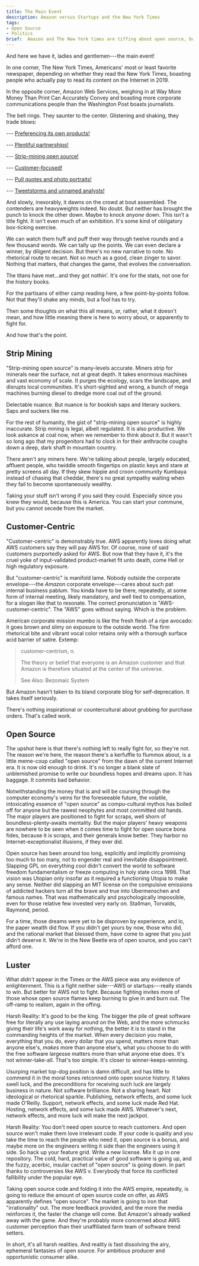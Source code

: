 ```yaml
---
title: The Main Event
description: Amazon versus Startups and the New York Times
tags:
- Open Source
- Politics
brief:  Amazon and The New York times are tiffing about open source, but it's not very exciting, and matters less by the day.
---
```


And here we have it, ladies and gentlemen---the main event!

In one corner, The New York Times, Americans' most or least favorite newspaper, depending on whether they read the New York Times, boasting people who actually pay to read its content on the Internet in 2019.

In the opposite corner, Amazon Web Services, weighing in at Way More Money Than Print Can Accurately Convey and boasting more corporate communications people than the Washington Post boasts journalists.

The bell rings.  They saunter to the center.  Glistening and shaking, they trade blows:

--- [Preferencing its own products!](https://www.nytimes.com/2019/12/15/technology/amazon-aws-cloud-competition.html)

--- [Plentiful partnerships!](https://www.nytimes.com/2019/12/15/technology/amazon-aws-cloud-competition.html)

--- [Strip-mining open source!](https://www.nytimes.com/2019/12/15/technology/amazon-aws-cloud-competition.html)

--- [Customer-focused!](https://www.nytimes.com/2019/12/15/technology/amazon-aws-cloud-competition.html)

--- [Pull quotes and photo portraits!](https://www.nytimes.com/2019/12/15/technology/amazon-aws-cloud-competition.html)

--- [Tweetstorms and unnamed analysts!](https://www.nytimes.com/2019/12/15/technology/amazon-aws-cloud-competition.html)

And slowly, inexorably, it dawns on the crowd at bout assembled.  The contenders are heavyweights indeed.  No doubt.  But neither has brought the punch to knock the other down.  Maybe to knock _anyone_ down.  This isn't a title fight.  It isn't even much of an exhibition.  It's some kind of obligatory box-ticking exercise.

We can watch them huff and puff their way through twelve rounds and a few thousand words.  We can tally up the points.  We can even declare a winner, by diligent decision.  But there's no new narrative to note.  No rhetorical route to recant.  Not so much as a good, clean zinger to savor.  Nothing that matters, that changes the game, that evolves the conversation.

The titans have met...and they got nothin'.  It's one for the stats, not one for the history books.

For the partisans of either camp reading here, a few point-by-points follow.  Not that they'll shake any minds, but a fool has to try.

Then some thoughts on what this all means, or, rather, what it doesn't mean, and how little meaning there is here to worry about, or apparently to fight for.

And how that's the point.

## Strip Mining

"Strip-mining open source" is many-levels accurate.  Miners strip for minerals near the surface, not at great depth.  It takes enormous machines and vast economy of scale.  It purges the ecology, scars the landscape, and disrupts local communities.  It's short-sighted and wrong, a bunch of mega machines burning diesel to dredge more coal out of the ground.

Delectable nuance.  But nuance is for bookish saps and literary suckers.  Saps and suckers like me.

For the rest of humanity, the gist of "strip-mining open source" is highly inaccurate.  Strip mining is legal, albeit regulated.  It is also productive.  We look askance at coal now, when we remember to think about it.  But it wasn't so long ago that my progenitors had to clock in for their anthracite coughs down a deep, dark shaft in mountain country.

There aren't any miners here.  We're talking about people, largely educated, affluent people, who twiddle smooth fingertips on plastic keys and stare at pretty screens all day.  If they skew hippie and croon community Kumbaya instead of chasing that cheddar, there's no great sympathy waiting when they fail to become spontaneously wealthy.

Taking your stuff isn't wrong if you said they could.  Especially since you knew they would, because this is America.  You can start your commune, but you cannot secede from the market.

## Customer-Centric

"Customer-centric" is demonstrably true.  AWS apparently loves doing what AWS customers say they will pay AWS for.  Of course, none of said customers purportedly asked for AWS.  But now that they have it, it's the cruel yoke of input-validated product-market fit unto death, come Hell or high regulatory exposure.

But "customer-centric" is manifold lame.  Nobody outside the corporate envelope---the _Amazon_ corporate envelope---cares about such pat internal business pablum.  You kinda have to be there, repeatedly, at some form of internal meeting, likely mandatory, and well tied to compensation, for a slogan like that to resonate.  The correct pronunciation is "AWS-customer-centric".  The "AWS" goes without saying.  Which is the problem.

American corporate mission mumbo is like the fresh flesh of a ripe avocado: it goes brown and slimy on exposure to the outside world.  The firm rhetorical bite and vibrant vocal color retains only with a thorough surface acid barrier of satire.  Extemp:

> customer-centrism, n.
>
> The theory or belief that everyone is an Amazon customer and that Amazon is therefore situated at the center of the universe.
>
> See Also: Bezomaic System

But Amazon hasn't taken to its bland corporate blog for self-deprecation.  It takes itself seriously.

There's nothing inspirational or countercultural about grubbing for purchase orders.  That's called work.

## Open Source

The upshot here is that there's nothing left to really fight for, so they're not.  The reason we're here, the reason there's a kerfuffle to flummox about, is a little meme-coup called "open source" from the dawn of the current Internet era.  It is now old enough to drink.  It's no longer a blank slate of unblemished promise to write our boundless hopes and dreams upon.  It has baggage.  It commits bad behavior.

Notwithstanding the money that is and will be coursing through the computer economy's veins for the foreseeable future, the volatile, intoxicating essence of "open source" as compu-cultural mythos has boiled off for anyone but the rawest neophytes and most committed old hands.  The major players are positioned to fight for scraps, well shorn of boundless-plenty-awaits mentality.  But the major players' heavy weapons are nowhere to be seen when it comes time to fight for open source bona fides, because it _is_ scraps, and their generals know better.  They harbor no Internet-exceptionalist illusions, if they ever did.

Open source has been around too long, explicitly and implicitly promising too much to too many, not to engender real and inevitable disappointment.  Slapping GPL on everything cool didn't convert the world to software freedom fundamentalism or freeze computing in holy state circa 1998.  That vision was Utopian only insofar as it required a functioning Utopia to make any sense.  Neither did slapping an MIT license on the compulsive emissions of addicted hackers turn all the brave and true into Ubermenschen and famous names.  That was mathematically and psychologically impossible, even for those relative few invested very early on.  Stallman, Torvalds, Raymond, period.

For a time, those dreams were yet to be disproven by experience, and lo, the paper wealth did flow.  If you didn't get yours by now, those who did, and the rational market that blessed them, have come to agree that you just didn't deserve it.  We're in the New Beetle era of open source, and you can't afford one.

## Luster

What _didn't_ appear in the Times or the AWS piece was any evidence of enlightenment.  This is a fight neither side---AWS or startups---really stands to win.  But better for AWS not to fight.  Because fighting invites more of those whose open source flames keep burning to give in and burn out.  The off-ramp to realism, again in the offing.

Harsh Reality:  It's good to be the king.  The bigger the pile of great software free for literally any use laying around on the Web, and the more schmucks giving their life's work away for nothing, the better it is to stand in the commanding heights of the market.  When every decision you make, everything that you do, every dollar that you spend, matters more than anyone else's, _makes_ more than anyone else's, what you choose to do with the free software largesse matters more than what anyone else does.  It's not winner-take-all.  That's too simple.  It's closer to winner-keeps-winning.

Usurping market top-dog position is damn difficult, and has little to commend it in the moral tones retconned onto open source history.  It takes swell luck, and the preconditions for receiving such luck are largely business in nature.  Not software brilliance.  Not a sharing heart.  Not ideological or rhetorical sparkle.  Publishing, network effects, and some luck made O'Reilly.  Support, network effects, and some luck made Red Hat.  Hosting, network effects, and some luck made AWS.  Whatever's next, network effects, and more luck will make the next jackpot.

Harsh Reality:  You don't need open source to reach customers.  And open source won't make them love irrelevant code.  If your code is quality and you take the time to reach the people who need it, open source is a bonus, and maybe more on the engineers writing it side than the engineers using it side.  So hack up your feature grid.  Write a new license.  Mix it up in one repository.  The cold, hard, practical value of good software is going up, and the fuzzy, acerbic, insular cachet of "open source" is going down.  In part thanks to controversies like AWS v. Everybody that force its conflicted fallibility under the popular eye.

Taking open source code and folding it into the AWS empire, repeatedly, is going to reduce the amount of open source code on offer, as AWS apparently defines "open source".  The market is going to iron that "irrationality" out.  The more feedback provided, and the more the media reinforces it, the faster the change will come.  But Amazon's already walked away with the game.  And they're probably more concerned about AWS customer perception than their unaffiliated farm team of software trend setters.

In short, it's all harsh realities.  And reality is fast dissolving the airy, ephemeral fantasies of open source.  For ambitious producer and opportunistic consumer alike.
